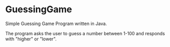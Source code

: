 # GuessingGame
Simple Guessing Game Program written in Java.

The program asks the user to guess a number
between 1-100 and responds with "higher" or
"lower".

